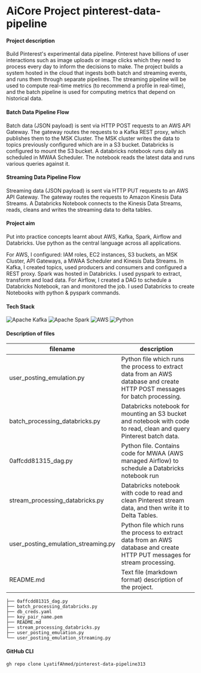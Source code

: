 # AiCore Project pinterest-data-pipeline

#### Project description
Build Pinterest's experimental data pipeline. Pinterest have billions of user interactions such as image uploads or image clicks 
which they need to process every day to inform the decisions to make. The project builds a system hosted in the cloud 
that ingests both batch and streaming events, and runs them through separate pipelines. The streaming pipeline will be 
used to compute real-time metrics (to recommend a profile in real-time), and the batch pipeline is used for computing 
metrics that depend on historical data.

#### Batch Data Pipeline Flow
Batch data (JSON payload) is sent via HTTP POST requests to an AWS API Gateway. The gateway routes the requests to a Kafka REST proxy, which
publishes them to the MSK Cluster. The MSK cluster writes the data to topics previously configured which are in a S3 bucket.
Databricks is configured to mount the S3 bucket. A databricks notebook runs daily as scheduled in MWAA Scheduler. The notebook 
reads the latest data and runs various queries against it.
#### Streaming Data Pipeline Flow
Streaming data (JSON payload) is sent via HTTP PUT requests to an AWS API Gateway. The gateway routes the requests to Amazon Kinesis Data Streams.
A Databricks Notebook connects to the Kinesis Data Streams, reads, cleans and writes the streaming data to delta tables.
#### Project aim
Put into practice concepts learnt about AWS, Kafka, Spark, Airflow and Databricks. Use python as the central
language across all applications.

For AWS, I configured: IAM roles, EC2 instances, S3 buckets, an MSK Cluster, API Gateways, a MWAA Scheduler and Kinesis Data Streams.
In Kafka, I created topics, used producers and consumers and configured a REST proxy.
Spark was hosted in Databricks. I used pyspark to extract, transform and load data.
For Airflow, I created a DAG to schedule a Databricks Notebook, ran and monitored the job.
I used Databricks to create Notebooks with python & pyspark commands.

#### Tech Stack
![Apache Kafka](https://img.shields.io/badge/Apache%20Kafka-000?style=for-the-badge&logo=apachekafka)
![Apache Spark](https://img.shields.io/badge/Apache%20Spark-FDEE21?style=flat-square&logo=apachespark&logoColor=black)
![AWS](https://img.shields.io/badge/AWS-%23FF9900.svg?style=for-the-badge&logo=amazon-aws&logoColor=white)
![Python](https://img.shields.io/badge/python-3670A0?style=for-the-badge&logo=python&logoColor=ffdd54)
#### Description of files
| filename                           | description                                                                                                                 |
|------------------------------------|-----------------------------------------------------------------------------------------------------------------------------|
| user_posting_emulation.py          | Python file which runs the process to extract data from an AWS database and create HTTP POST messages for batch processing. |
| batch_processing_databricks.py     | Databricks notebook for mounting an S3 bucket and notebook with code to read, clean and query Pinterest batch data.                                                                             |
| 0affcdd81315_dag.py                | Python file. Contains code for MWAA (AWS managed Airflow) to schedule a Databricks notebook run                             |
| stream_processing_databricks.py    | Databricks notebook with code to read and clean Pinterest stream data, and then write it to Delta Tables.                   |
| user_posting_emulation_streaming.py | Python file which runs the process to extract data from an AWS database and create HTTP PUT messages for stream processing. |
| README.md                          | Text file (markdown format) description of the project.                                                                     |

```.
├── 0affcdd81315_dag.py
├── batch_processing_databricks.py
├── db_creds.yaml
├── key_pair_name.pem
├── README.md
├── stream_processing_databricks.py
├── user_posting_emulation.py
└── user_posting_emulation_streaming.py
```

#### GitHub CLI

```
gh repo clone LyatifAhmed/pinterest-data-pipeline313
```

